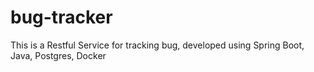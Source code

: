 # bug-tracker
This is a Restful Service for tracking bug, developed using Spring Boot, Java, Postgres, Docker
